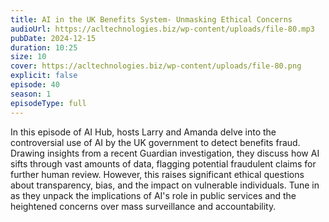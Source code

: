 ```yaml
---
title: AI in the UK Benefits System- Unmasking Ethical Concerns 
audioUrl: https://acltechnologies.biz/wp-content/uploads/file-80.mp3
pubDate: 2024-12-15
duration: 10:25
size: 10
cover: https://acltechnologies.biz/wp-content/uploads/file-80.png
explicit: false
episode: 40
season: 1
episodeType: full
---
```

In this episode of AI Hub, hosts Larry and Amanda delve into the controversial use of AI by the UK government to detect benefits fraud. Drawing insights from a recent Guardian investigation, they discuss how AI sifts through vast amounts of data, flagging potential fraudulent claims for further human review. However, this raises significant ethical questions about transparency, bias, and the impact on vulnerable individuals. Tune in as they unpack the implications of AI's role in public services and the heightened concerns over mass surveillance and accountability.